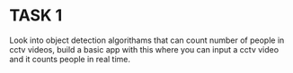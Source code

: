 # TASK 1
Look into object detection algorithams that can count number of people in cctv videos, build a basic app with this where you can input a cctv video and it counts people in real time.
